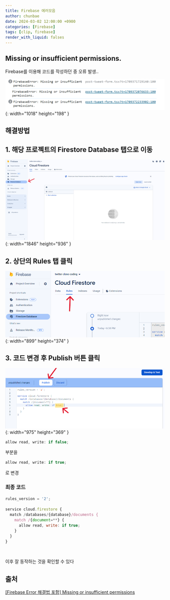 ```yaml
---
title: Firebase 에러모음
author: chunbae
date: 2024-03-02 12:00:00 +0900
categories: [Firebase]
tags: [clip, firebase]
render_with_liquid: falses
---
```


## Missing or insufficient permissions.

Firebase를 이용해 코드를 작성하던 중 오류 발생..

![Desktop View](/assets/img/Firebase에러모음/img01.png){: width="1018" height="198" }

## 해결방법

## 1. 해당 프로젝트의 Firestore Database 탭으로 이동

![Desktop View](/assets/img/Firebase에러모음/img02.png){: width="1846" height="936" }

## 2. 상단의 Rules 탭 클릭

![Desktop View](/assets/img/Firebase에러모음/img03.png){: width="899" height="374" }

## 3. 코드 변경 후 Publish 버튼 클릭

![Desktop View](/assets/img/Firebase에러모음/img04.png){: width="975" height="369" }
```js
allow read, write: if false;
```

부분을

```js
allow read, write: if true;
```

로 변경

### 최종 코드

```js
rules_version = '2';

service cloud.firestore {
  match /databases/{database}/documents {
    match /{document=**} {
      allow read, write: if true;	
    }
  }
}
```

<br>

이후 잘 동작하는 것을 확인할 수 있다

## 출처

[[Firebase Error 해결법 포함] Missing or insufficient permissions](https://fomaios.tistory.com/entry/Firebase-Error-%ED%95%B4%EA%B2%B0%EB%B2%95-%ED%8F%AC%ED%95%A8-Missing-or-insufficient-permissions)